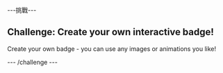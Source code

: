 \---挑戰\---

## Challenge: Create your own interactive badge!

Create your own badge - you can use any images or animations you like!

\--- /challenge \---